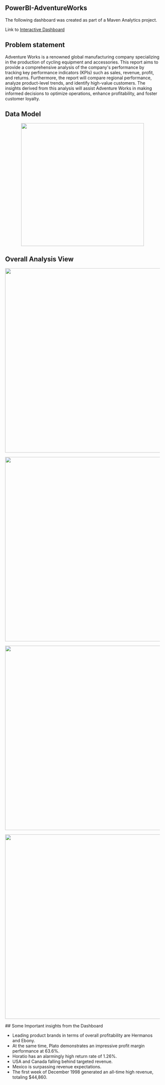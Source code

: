 ## PowerBI-AdventureWorks

The following dashboard was created as part of a Maven Analytics project.

Link to [Interactive Dashboard](https://www.novypro.com/project/performance-analysis-and-customer-segmentation-of-adventure-works)

## Problem statement

Adventure Works is a renowned global manufacturing company specializing in the production of cycling equipment and accessories. This report aims to provide a comprehensive analysis of the company's performance by tracking key performance indicators (KPIs) such as sales, revenue, profit, and returns. Furthermore, the report will compare regional performance, analyze product-level trends, and identify high-value customers. The insights derived from this analysis will assist Adventure Works in making informed decisions to optimize operations, enhance profitability, and foster customer loyalty.

## Data Model

<p align="center">
    <img src='https://github.com/ritobrotoghosh/PowerBI-AdventureWorks/blob/main/AW%20Data%20Model.png' height="400">
</p>

## Overall Analysis View

<p align="center">
    <img src='https://github.com/ritobrotoghosh/PowerBI-AdventureWorks/blob/main/AW%20Pt%201.png' width="600">
</p>
<p align="center">
    <img src='https://github.com/ritobrotoghosh/PowerBI-AdventureWorks/blob/main/AW%20Pt%202.png' width="600">
</p>
<p align="center">
    <img src='https://github.com/ritobrotoghosh/PowerBI-AdventureWorks/blob/main/AW%20Pt%203.png' width="600">
</p>
<p align="center">
    <img src='https://github.com/ritobrotoghosh/PowerBI-AdventureWorks/blob/main/AW%20Pt%204.png' width="600">
</p>
## Some Important insights from the Dashboard

- Leading product brands in terms of overall profitability are Hermanos and Ebony.
- At the same time, Plato demonstrates an impressive profit margin performance at 63.6%.
- Horatio has an alarmingly high return rate of 1.26%.
- USA and Canada falling behind targeted revenue.
- Mexico is surpassing revenue expectations.
- The first week of December 1998 generated an all-time high revenue, totaling $44,860.
